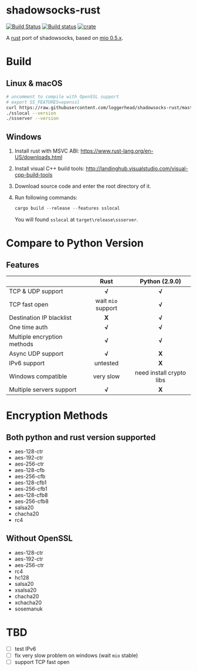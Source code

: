 # shadowsocks-rust
[![Build Status](https://travis-ci.org/loggerhead/shadowsocks-rust.svg?branch=master)](https://travis-ci.org/loggerhead/shadowsocks-rust)
[![Build status](https://ci.appveyor.com/api/projects/status/ti4hi7era48ltxq4?svg=true)](https://ci.appveyor.com/project/loggerhead/shadowsocks-rust)
[![crate](https://img.shields.io/crates/v/shadowsocks.svg)](https://crates.io/crates/shadowsocks)

A [rust](https://www.rust-lang.org) port of shadowsocks, based on [mio 0.5.x](https://crates.io/crates/mio).

# Build
## Linux & macOS
```bash
# uncomment to compile with OpenSSL support
# export SS_FEATURES=openssl
curl https://raw.githubusercontent.com/loggerhead/shadowsocks-rust/master/build.sh -sSf | sh
./sslocal --version
./ssserver --version
```

## Windows
1. Install rust with MSVC ABI: https://www.rust-lang.org/en-US/downloads.html
2. Install visual C++ build tools: http://landinghub.visualstudio.com/visual-cpp-build-tools
3. Download source code and enter the root directory of it.
4. Run following commands:

   ```rust
   cargo build --release --features sslocal
   ```

   You will found `sslocal` at `target\release\ssserver`.

# Compare to Python Version
## Features

|                             |        Rust        |      Python (2.9.0)      |
| --------------------------- | :----------------: | :----------------------: |
| TCP & UDP support           |       __√__        |          __√__           |
| TCP fast open               | wait `mio` support |          __√__           |
| Destination IP blacklist    |       __X__        |          __√__           |
| One time auth               |       __√__        |          __√__           |
| Multiple encryption methods |       __√__        |          __√__           |
| Async UDP support           |       __√__        |          __X__           |
| IPv6 support                |      untested      |          __X__           |
| Windows compatible          |     very slow      | need install crypto libs |
| Multiple servers support    |       __√__        |          __X__           |

# Encryption Methods
## Both python and rust version supported

* aes-128-ctr
* aes-192-ctr
* aes-256-ctr
* aes-128-cfb
* aes-256-cfb
* aes-128-cfb1
* aes-256-cfb1
* aes-128-cfb8
* aes-256-cfb8
* salsa20
* chacha20
* rc4

## Without OpenSSL
* aes-128-ctr
* aes-192-ctr
* aes-256-ctr
* rc4
* hc128
* salsa20
* xsalsa20
* chacha20
* xchacha20
* sosemanuk

# TBD
- [ ] test IPv6
- [ ] fix very slow problem on windows (wait `mio` stable)
- [ ] support TCP fast open
